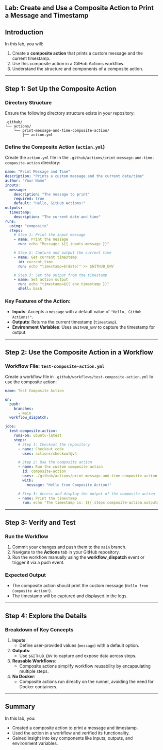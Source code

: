 ## Lab: Create and Use a Composite Action to Print a Message and Timestamp

## Introduction

In this lab, you will:

1. Create a **composite action** that prints a custom message and the current timestamp.
2. Use this composite action in a GitHub Actions workflow.
3. Understand the structure and components of a composite action.

---

## Step 1: Set Up the Composite Action

### Directory Structure

Ensure the following directory structure exists in your repository:

```plaintext
.github/
└── actions/
    └── print-message-and-time-composite-action/
        ├── action.yml
```

### Define the Composite Action (`action.yml`)

Create the `action.yml` file in the `.github/actions/print-message-and-time-composite-action` directory:

```yaml
name: "Print Message and Time"
description: "Prints a custom message and the current date/time"
author: "Your Name"
inputs:
  message:
    description: "The message to print"
    required: true
    default: "Hello, GitHub Actions!"
outputs:
  timestamp:
    description: "The current date and time"
runs:
  using: "composite"
  steps:
    # Step 1: Print the input message
    - name: Print the message
      run: echo "Message: ${{ inputs.message }}"

    # Step 2: Capture and output the current time
    - name: Get current timestamp
      id: current_time
      run: echo "timestamp=$(date)" >> $GITHUB_ENV

    # Step 3: Set the output from the timestamp
    - name: Set action output
      run: echo "timestamp=${{ env.timestamp }}"
      shell: bash
```

### Key Features of the Action:

- **Inputs**: Accepts a `message` with a default value of `"Hello, GitHub Actions!"`.
- **Outputs**: Returns the current timestamp (`timestamp`).
- **Environment Variables**: Uses `$GITHUB_ENV` to capture the timestamp for output.

---

## Step 2: Use the Composite Action in a Workflow

### Workflow File: `test-composite-action.yml`

Create a workflow file in `.github/workflows/test-composite-action.yml` to use the composite action:

```yaml
name: Test Composite Action

on:
  push:
    branches:
      - main
  workflow_dispatch:

jobs:
  test-composite-action:
    runs-on: ubuntu-latest
    steps:
      # Step 1: Checkout the repository
      - name: Checkout code
        uses: actions/checkout@v4

      # Step 2: Use the composite action
      - name: Run the custom composite action
        id: composite-action
        uses: ./github/actions/print-message-and-time-composite-action
        with:
          message: "Hello from Composite Action!"

      # Step 3: Access and display the output of the composite action
      - name: Print the timestamp
        run: echo "The timestamp is: ${{ steps.composite-action.outputs.timestamp }}"
```

---

## Step 3: Verify and Test

### Run the Workflow

1. Commit your changes and push them to the `main` branch.
2. Navigate to the **Actions** tab in your GitHub repository.
3. Run the workflow manually using the **workflow_dispatch** event or trigger it via a push event.

### Expected Output

- The composite action should print the custom message (`Hello from Composite Action!`).
- The timestamp will be captured and displayed in the logs.

---

## Step 4: Explore the Details

### Breakdown of Key Concepts

1. **Inputs**:
   - Define user-provided values (`message`) with a default option.
2. **Outputs**:
   - Use `$GITHUB_ENV` to capture and expose data across steps.
3. **Reusable Workflows**:
   - Composite actions simplify workflow reusability by encapsulating multiple steps.
4. **No Docker**:
   - Composite actions run directly on the runner, avoiding the need for Docker containers.

---

## Summary

In this lab, you:

- Created a composite action to print a message and timestamp.
- Used the action in a workflow and verified its functionality.
- Gained insight into key components like inputs, outputs, and environment variables.
